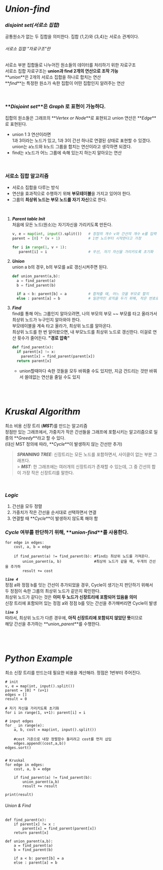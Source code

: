# **_Union-find_**

### **_disjoint set(서로소 집합)_**

공통원소가 없는 두 집합을 의미한다.
집합 {1,2}와 {3,4}는 서로소 관계이다.

###### 서로소 집합 "자료구조"란

서로소 부분 집합들로 나누어진 원소들의 데이터를 처리하기 위한 자료구조 <br>
서로소 집합 자료구조는 **union과 find 2개의 연산으로 조작 가능**<br>
**_union_**은 2개의 서로소 집합을 하나로 합치는 연산<br>
**_find_**는 특정한 원소가 속한 집합이 어떤 집합인지 알려주는 연산

<br>

### **_Disjoint set_**은 **_Graph_** 로 표현이 가능하다.

집합의 원소들은 그래프의 **_Vertex or Node_**로 표현되고
union 연산은 **_Edge_**로 표현된다.

- union 1 3 연산이라면<br>
  1과 3이라는 노드가 있고, 1과 3이 간선 하나로 연결된 상태로 표현할 수 있겠다.<br>
  union는 a노드와 b노드 그룹을 합치는 연산이라고 생각하면 되겠다. <br>
- find는 x노드가 어느 그룹에 속해 있는지 하는지 알아오는 연산

<br>

### 서로소 집합 알고리즘

- 서로소 집합을 다루는 방식
- 연산을 효과적으로 수행하기 위해 **부모테이블**을 가지고 있어야 한다.
- 그룹의 **최상위 노드는 부모 노드를 자기 자신**으로 한다.

<br>

1. **_Parent table Init_**<br>
   처음에 모든 노드(원소)는 자기자신을 가리키도록 만든다.

   ```Python
   v, e = map(int, input().split())   # 정점의 개수 v와 간선의 개수 e를 입력
   parent = [0] * (v + 1)             # 1번 노드부터 시작한다고 가정

   for i in range(1, v + 1):
      parent[i] = i                   # 우선, 자기 자신을 가리키도록 초기화
   ```

2. **_Union_** <br>
   union a b의 경우, b의 부모를 a로 갱신시켜주면 된다.
   ```Python
   def union_parent(a,b):
     a = find_parent(a)
     b = find_parent(b)

     if a < b: parent[b] = a          # 합쳐줄 때, 어느 것을 부모로 할지
     else : parent[a] = b             # 일관적인 로직을 두기 위해, 작은 번호로 합침
   ```
3. **_Find_**<br>
   find를 통해 어느 그룹인지 알아오려면, 나의 부모의 부모 ~~ 부모를 타고 올라가서 최상위 노드가 누구인지 알아와야 한다.<br>
   부모테이블을 계속 타고 올라가, 최상위 노드를 알아온다. <br>
   최상위 노드를 한 번 알아왔으면, 내 부모노드를 최상위 노드로 갱신한다. 이걸로 연산 횟수가 줄어든다. **"경로 압축"**
   ```Python
   def find_parent(x):
     if parent[x] != x:
       parent[x] = find_parent(parent[x])
     return parent[x]
   ```
   - union할때마다 속한 것들을 모두 바꿔줄 수도 있지만, 지금 건드리는 것만 바꿔서 쓸데없는 연산을 줄일 수도 있지

<br>
<br>

# **_Kruskal Algorithm_**<br>

최소 비용 신장 트리 (**_MST_**)를 만드는 알고리즘 <br>
정점만 있는 그래프에서, 가중치가 작은 간선들을 그래프에 포함시키는 알고리즘으로 일종의 **_Greedy_**라고 할 수 있다.<br>
(대신 MST 정의에 따라, **_Cycle_**이 발생하지 않는 간선만 추가)<br>

> **_SPANNING TREE_**: 신장트리는 모든 노드를 포함하면서, 사이클이 없는 부분 그래프다.<br> > **_MST_**: 한 그래프에는 여러개의 신장트리가 존재할 수 있는데, 그 중 간선의 합이 가장 작은 신장트리를 말한다.

<br>

### **_Logic_**

1. 간선을 모두 정렬
2. 가중치가 작은 간선을 순서대로 선택하면서 연결
3. 연결할 때 **_Cycle_**이 발생하지 않도록 해야 함

### **_Cycle_** 여부를 판단하기 위해, **_union-find_**를 사용한다.

```python=
for edge in edges:
    cost, a, b = edge

    if find_parent(a) != find_parent(b): #find는 최상위 노드를 가져온다.
        union_parent(a, b)               #최상위 노드가 같을 때, 두개의 간선을 추가하
        result += cost
```

**_`line 4`_**<br>
정점 a와 정점 b를 잇는 간선이 추가되었을 경우, Cycle이 생기는지 판단하기 위해서<br>
두 정점이 속한 그룹의 최상위 노드가 같은지 확인한다.<br>
최상위 노드가 같다는 것은 **이미 두 노드가 신장트리에 포함되어 있음을 의미**<br>
신장 트리에 포함되어 있는 정점 a와 정점 b를 잇는 간선을 추가해버리면 Cycle이 발생 <br>

**_`line 5`_**<br>
따라서, 최상위 노드가 다른 경우에, **아직 신장트리에 포함되지 않았단 뜻**이므로<br>
해당 간선을 추가하는 **_union_parent_**를 수행한다.<br>

<br>
<br>

# **_Python Example_**

최소 신장 트리를 만드는데 필요한 비용을 계산해라.
정점은 1번부터 주어진다.

```python=
# init
v, e = map(int, input().split())
parent = [0] * (v+1)
edges = []
result = 0

# 자기 자신을 가리키도록 초기화
for i in range(1, v+1): parent[i] = i

# input edges
for _ in range(e):
    a, b, cost = map(int, input().split())

    #cost 기준으로 내장 정렬함수 돌리려고 cost를 먼저 삽입
    edges.append((cost,a,b))
edges.sort()


# Kruskal
for edge in edges:
    cost, a, b = edge

    if find_parent(a) != find_parent(b):
        union_parent(a,b)
        result += result

print(result)
```

###### Union & Find

```python=
def find_parent(x):
    if parent[x] != x :
        parent[x] = find_parent(parent[x])
    return parent[x]

def union_parent(a,b):
    a = find_parent(a)
    b = find_parent(b)

    if a < b: parent[b] = a
    else : parent[a] = b

```
